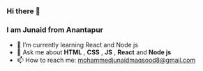 ### Hi there 👋
### I am Junaid from Anantapur

<!-- - 🔭 I’m currently working on ... -->
- 🌱 I’m currently learning React and Node js
- 💬 Ask me about  **HTML** , **CSS** , **JS** , **React** and **Node js**
- 📫 How to reach me: mohammedjunaidmaqsood8@gmail.com
